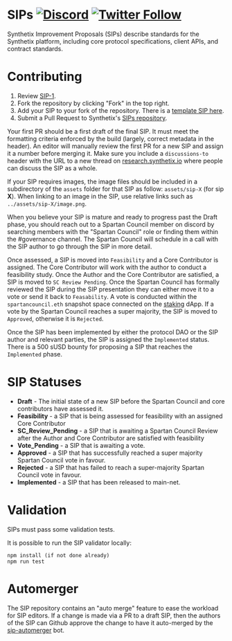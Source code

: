 # SIPs [![Discord](https://img.shields.io/discord/413890591840272394.svg?color=768AD4&label=discord&logo=https%3A%2F%2Fdiscordapp.com%2Fassets%2F8c9701b98ad4372b58f13fd9f65f966e.svg)](https://discordapp.com/channels/413890591840272394/) [![Twitter Follow](https://img.shields.io/twitter/follow/synthetix_io.svg?label=synthetix_io&style=social)](https://twitter.com/synthetix_io)

Synthetix Improvement Proposals (SIPs) describe standards for the Synthetix platform, including core protocol specifications, client APIs, and contract standards.
# Contributing

1.  Review [SIP-1](sips/sip-1.md).
2.  Fork the repository by clicking "Fork" in the top right.
3.  Add your SIP to your fork of the repository. There is a [template SIP here](sip-x.md).
4.  Submit a Pull Request to Synthetix's [SIPs repository](https://github.com/synthetixio/SIPs).

Your first PR should be a first draft of the final SIP. It must meet the formatting criteria enforced by the build (largely, correct metadata in the header). An editor will manually review the first PR for a new SIP and assign it a number before merging it. Make sure you include a `discussions-to` header with the URL to a new thread on [research.synthetix.io](https://research.synthetix.io) where people can discuss the SIP as a whole.

If your SIP requires images, the image files should be included in a subdirectory of the `assets` folder for that SIP as follow: `assets/sip-X` (for sip **X**). When linking to an image in the SIP, use relative links such as `../assets/sip-X/image.png`.

When you believe your SIP is mature and ready to progress past the Draft phase, you should reach out to a Spartan Council member on discord by searching members with the "Spartan Council" role or finding them within the #governance channel. The Spartan Council will schedule in a call with the SIP author to go through the SIP in more detail.

Once assessed, a SIP is moved into `Feasibility` and a Core Contributor is assigned. The Core Contributor will work with the author to conduct a feasibility study. Once the Author and the Core Contributor are satisfied, a SIP is moved to `SC Review Pending`. Once the Spartan Council has formally reviewed the SIP during the SIP presentation they can either move it to a vote or send it back to `Feasability`. A vote is conducted within the `spartancouncil.eth` snapshot space connected on the [staking](https://staking.synthetix.io/) dApp. If a vote by the Spartan Council reaches a super majority, the SIP is moved to `Approved`, otherwise it is `Rejected`.

Once the SIP has been implemented by either the protocol DAO or the SIP author and relevant parties, the SIP is assigned the `Implemented` status. There is a 500 sUSD bounty for proposing a SIP that reaches the `Implemented` phase.

# SIP Statuses

- **Draft** - The initial state of a new SIP before the Spartan Council and core contributors have assessed it.
- **Feasibility** - a SIP that is being assessed for feasibility with an assigned Core Contributor
- **SC_Review_Pending** - a SIP that is awaiting a Spartan Council Review after the Author and Core Contributor are satisfied with feasibility
- **Vote_Pending** - a SIP that is awaiting a vote.
- **Approved** - a SIP that has successfully reached a super majority Spartan Council vote in favour.
- **Rejected** - a SIP that has failed to reach a super-majority Spartan Council vote in favour.
- **Implemented** - a SIP that has been released to main-net.

# Validation

SIPs must pass some validation tests.

It is possible to run the SIP validator locally:

```
npm install (if not done already)
npm run test
```

# Automerger

The SIP repository contains an "auto merge" feature to ease the workload for SIP editors. If a change is made via a PR to a draft SIP, then the authors of the SIP can Github approve the change to have it auto-merged by the [sip-automerger](https://github.com/bakaoh/sip_automerger) bot.

